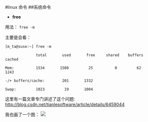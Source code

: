 #linux 命令
##系统命令
* __free__

用法： 
 ` free -m `

主要是会看：



    [m_ta@suse:~] free -m

                  total       used       free     shared    buffers     cached

    Mem:          1534       1508         25          0         62       1243

    -/+ buffers/cache:        201       1332

    Swap:         1023         19       1004

这里有一篇文章专门讲述了这个问题: http://blog.csdn.net/tianlesoftware/article/details/6459044

我也画了一个图：
![](images/linux_free.jpg?raw=true)
